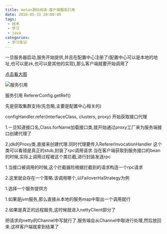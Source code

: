 ```yaml
---
title: motan源码阅读-客户端服务引用
date: 2016-05-31 20:00:45
tags:
 - 技术
 - 学习
 - java
categories:
 - 学习笔记
---
```


一旦服务器启动,服务开始提供,并且在配置中心注册了(配置中心可以是本地的地址,也可以是zk,也可以是其他的实现),那么客户端就要开始调用了

[点击看大图](/images/service_ref.png)

![服务引用](/images/service_ref.png)


服务引用 RefererConfig.getRef()

先是获取集群支持(先忽略,主要是配置中心相关的)

configHandler.refer(interfaceClass, clusters, proxy)
开始获取接口代理

1.一旦知道接口名,Class.forName加载接口类,就开始通过proxy工厂来为服务端接口创建代理了

2.jdk的Proxy类,直接来创建代理.同时代理要传入RefererInvocationHandler
这个类可以看错是真正的stub,封装了rpc调用请求.当在客户端获取到服务接口的bean的时候,实际上调用过程被这个类拦截,进行封装发送rpc

1.当接口被调用的时候,这个拦截器险根据拦截到的请求构造一个rpc请求

2.这里就会存在一个策略.该调用哪个,以FailoverHaStrategy为例

1.选择一个服务提供方

1.如果是jvm服务,那么直接从本地的服务map中取出一个调用就行

2.如果是真正的远程服务,这时候就进入nettyClient部分了

把请求向netty的Channel中写就行了.服务端会从Channel中取进行处理,然后放回来.这样客户端就拿到结果了


